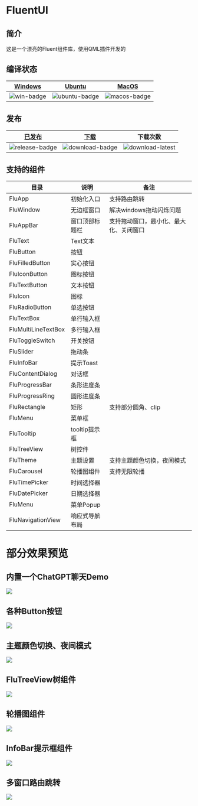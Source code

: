 # FluentUI

## 简介

这是一个漂亮的Fluent组件库，使用QML插件开发的

## 编译状态
| [Windows][win-link]| [Ubuntu][ubuntu-link]|[MacOS][macos-link]|
|---------------|---------------|-----------------|
| ![win-badge]  | ![ubuntu-badge]      | ![macos-badge] |

[win-link]: https://github.com/zhuzichu520/FluentUI/actions?query=workflow%3AWindows "WindowsAction"
[win-badge]: https://github.com/zhuzichu520/FluentUI/workflows/Windows/badge.svg  "Windows"

[ubuntu-link]: https://github.com/zhuzichu520/FluentUI/actions?query=workflow%3AUbuntu "UbuntuAction"
[ubuntu-badge]: https://github.com/zhuzichu520/FluentUI/workflows/Ubuntu/badge.svg "Ubuntu"

[macos-link]: https://github.com/zhuzichu520/FluentUI/actions?query=workflow%3AMacOS "MacOSAction"
[macos-badge]: https://github.com/zhuzichu520/FluentUI/workflows/MacOS/badge.svg "MacOS"

## 发布

|[已发布][release-link]|[下载][download-link]|下载次数|
|:--:|:--:|:--:|
|![release-badge] |![download-badge]|![download-latest]|

[release-link]: https://github.com/zhuzichu520/FluentUI/releases "Release status"
[release-badge]: https://img.shields.io/github/release/zhuzichu520/FluentUI.svg?style=flat-square "Release status"
[download-link]: https://github.com/zhuzichu520/FluentUI/releases/latest "Download status"
[download-badge]: https://img.shields.io/github/downloads/zhuzichu520/FluentUI/total.svg "Download status"
[download-latest]: https://img.shields.io/github/downloads/zhuzichu520/FluentUI/latest/total.svg "latest status"

## 支持的组件

|目录|说明|备注|
|----|----|----|
|FluApp|初始化入口|支持路由跳转|
|FluWindow|无边框窗口|解决windows拖动闪烁问题|
|FluAppBar|窗口顶部标题栏|支持拖动窗口，最小化、最大化、关闭窗口|
|FluText|Text文本||
|FluButton|按钮||
|FluFilledButton|实心按钮||
|FluIconButton|图标按钮||
|FluTextButton|文本按钮||
|FluIcon|图标||
|FluRadioButton|单选按钮||
|FluTextBox|单行输入框||
|FluMultiLineTextBox|多行输入框||
|FluToggleSwitch|开关按钮||
|FluSlider|拖动条||
|FluInfoBar|提示Toast||
|FluContentDialog|对话框||
|FluProgressBar|条形进度条||
|FluProgressRing|圆形进度条||
|FluRectangle|矩形|支持部分圆角、clip|
|FluMenu|菜单框||
|FluTooltip|tooltip提示框||
|FluTreeView|树控件||
|FluTheme|主题设置|支持主题颜色切换，夜间模式|
|FluCarousel|轮播图组件|支持无限轮播|
|FluTimePicker|时间选择器||
|FluDatePicker|日期选择器||
|FluMenu|菜单Popup||
|FluNavigationView|响应式导航布局||

# 部分效果预览

## 内置一个ChatGPT聊天Demo

![](doc/preview/chatpgt.png)

## 各种Button按钮

![](doc/preview/buttons.png)

## 主题颜色切换、夜间模式

![](doc/preview/theme.png)

## FluTreeView树组件

![](doc/preview/treeview.png)

## 轮播图组件

![](doc/preview/carousel.png)

## InfoBar提示框组件

![](doc/preview/infobar.png)

## 多窗口路由跳转

![](doc/preview/multiwindow.png)